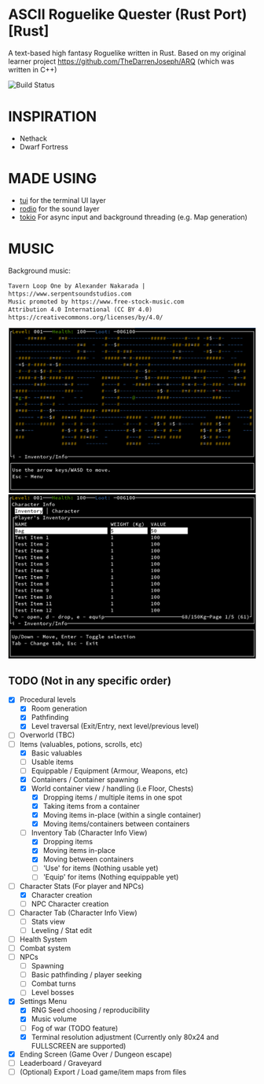 ASCII Roguelike Quester (Rust Port) [Rust]
=============================================================

A text-based high fantasy Roguelike written in Rust.
Based on my original learner project https://github.com/TheDarrenJoseph/ARQ (which was written in C++)


![Build Status](https://github.com/TheDarrenJoseph/ARQ-Rust/actions/workflows/main-build.yml/badge.svg)

INSPIRATION
=======
- Nethack
- Dwarf Fortress

MADE USING
=======
- [tui](https://github.com/fdehau/tui-rs) for the terminal UI layer
- [rodio](https://github.com/RustAudio/rodio) for the sound layer
- [tokio](https://github.com/tokio-rs/tokio) For async input and background threading (e.g. Map generation)


MUSIC
======
Background music:
```
Tavern Loop One by Alexander Nakarada | https://www.serpentsoundstudios.com
Music promoted by https://www.free-stock-music.com
Attribution 4.0 International (CC BY 4.0)
https://creativecommons.org/licenses/by/4.0/
```

![Main map dev screenshot](images/map-view-80-25-example.png)
![Inventory view dev screenshot](images/inventory-view-80-25-example.png)

TODO (Not in any specific order)
----
- [X] Procedural levels
    - [X] Room generation
    - [X] Pathfinding
    - [X] Level traversal (Exit/Entry, next level/previous level)
- [ ] Overworld (TBC)
- [ ] Items (valuables, potions, scrolls, etc)
    - [X] Basic valuables
    - [ ] Usable items
    - [ ] Equippable / Equipment (Armour, Weapons, etc)
    - [X] Containers / Container spawning
    - [X] World container view / handling (i.e Floor, Chests)
        - [X] Dropping items / multiple items in one spot
        - [X] Taking items from a container
        - [X] Moving items in-place (within a single container)
        - [X] Moving items/containers between containers
    - [ ] Inventory Tab (Character Info View)
        - [X] Dropping items
        - [X] Moving items in-place
        - [X] Moving between containers
        - [ ] 'Use' for items (Nothing usable yet)
        - [ ] 'Equip' for items (Nothing equippable yet)
- [ ] Character Stats (For player and NPCs)
    - [X] Character creation
    - [ ] NPC Character creation
- [ ] Character Tab (Character Info View)
    - [ ] Stats view
    - [ ] Leveling / Stat edit
- [ ] Health System
- [ ] Combat system
- [ ] NPCs
    - [ ] Spawning
    - [ ] Basic pathfinding / player seeking
    - [ ] Combat turns
    - [ ] Level bosses
- [X] Settings Menu
  - [X] RNG Seed choosing / reproducibility
  - [X] Music volume
  - [ ] Fog of war (TODO feature) 
  - [X] Terminal resolution adjustment (Currently only 80x24 and FULLSCREEN are supported)
- [X] Ending Screen (Game Over / Dungeon escape)
- [ ] Leaderboard / Graveyard
- [ ] (Optional) Export / Load game/item maps from files

